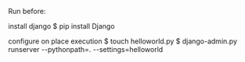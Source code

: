 Run before:

install django
$ pip install Django

configure on place execution
$ touch helloworld.py
$ django-admin.py runserver --pythonpath=. --settings=helloworld
